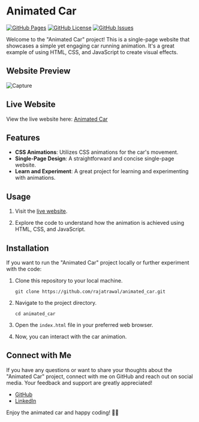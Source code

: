 # Animated Car

[![GitHub Pages](https://img.shields.io/badge/GitHub-Pages-green.svg)](https://rajatrawal.github.io/animated_car/)
[![GitHub License](https://img.shields.io/badge/license-MIT-blue.svg)](LICENSE)
[![GitHub Issues](https://img.shields.io/github/issues/rajatrawal/animated_car)](https://github.com/rajatrawal/animated_car/issues)

Welcome to the "Animated Car" project! This is a single-page website that showcases a simple yet engaging car running animation. It's a great example of using HTML, CSS, and JavaScript to create visual effects.

## Website Preview

![Capture](https://github.com/rajatrawal/animated_car/assets/72153827/4075a824-c22e-425d-9431-a4f844ce895e)


## Live Website

View the live website here: [Animated Car](https://rajatrawal.github.io/animated_car/)

## Features

- **CSS Animations**: Utilizes CSS animations for the car's movement.
- **Single-Page Design**: A straightforward and concise single-page website.
- **Learn and Experiment**: A great project for learning and experimenting with animations.

## Usage

1. Visit the [live website](https://rajatrawal.github.io/animated_car/).

2. Explore the code to understand how the animation is achieved using HTML, CSS, and JavaScript.

## Installation

If you want to run the "Animated Car" project locally or further experiment with the code:

1. Clone this repository to your local machine.

   ```shell
   git clone https://github.com/rajatrawal/animated_car.git
   ```

2. Navigate to the project directory.

   ```shell
   cd animated_car
   ```

3. Open the `index.html` file in your preferred web browser.

4. Now, you can interact with the car animation.


## Connect with Me

If you have any questions or want to share your thoughts about the "Animated Car" project, connect with me on GitHub and reach out on social media. Your feedback and support are greatly appreciated!

- [GitHub](https://github.com/rajatrawal)
- [LinkedIn](https://www.linkedin.com/in/rajatrawal)


Enjoy the animated car and happy coding! 🚗🎉
